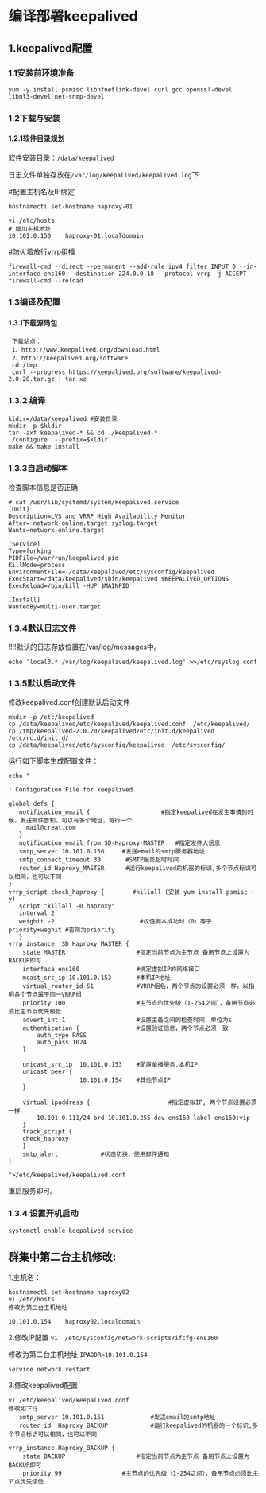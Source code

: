# 编译部署keepalived

## 1.keepalived配置

### 1.1安装前环境准备
`yum -y install psmisc libnfnetlink-devel curl gcc openssl-devel libnl3-devel net-snmp-devel`

### 1.2下载与安装

#### 1.2.1软件目录规划

软件安装目录：`/data/keepalived`

日志文件单独存放在`/var/log/keepalived/keepalived.log`下

#配置主机名及IP绑定

```
hostnamectl set-hostname haproxy-01

vi /etc/hosts
# 增加主机地址
10.101.0.150    haproxy-01.localdomain
```

#防火墙放行vrrp组播
```
firewall-cmd --direct --permanent --add-rule ipv4 filter INPUT 0 --in-interface ens160 --destination 224.0.0.18 --protocol vrrp -j ACCEPT
firewall-cmd --reload
```

### 1.3编译及配置

#### 1.3.1下载源码包
```
 下载站点：
 1、http://www.keepalived.org/download.html
 2、http://keepalived.org/software
 cd /tmp
 curl --progress https://keepalived.org/software/keepalived-2.0.20.tar.gz | tar xz
```

### 1.3.2 编译
```
kldir=/data/keepalived #安装目录
mkdir -p $kldir
tar -axf keepalived-* && cd ./keepalived-*
./configure  --prefix=$kldir
make && make install
```

### 1.3.3自启动脚本
检查脚本信息是否正确
```
# cat /usr/lib/systemd/system/keepalived.service 
[Unit]
Description=LVS and VRRP High Availability Monitor
After= network-online.target syslog.target
Wants=network-online.target

[Service]
Type=forking
PIDFile=/var/run/keepalived.pid
KillMode=process
EnvironmentFile=-/data/keepalived/etc/sysconfig/keepalived
ExecStart=/data/keepalived/sbin/keepalived $KEEPALIVED_OPTIONS
ExecReload=/bin/kill -HUP $MAINPID

[Install]
WantedBy=multi-user.target
```

### 1.3.4默认日志文件

!!!!默认的日志存放位置在/var/log/messages中。

`echo 'local3.* /var/log/keepalived/keepalived.log' >>/etc/rsyslog.conf`

### 1.3.5默认启动文件
修改keepalived.conf创建默认启动文件
```
mkdir -p /etc/keepalived
cp /data/keepalived/etc/keepalived/keepalived.conf  /etc/keepalived/
cp /tmp/keepalived-2.0.20/keepalived/etc/init.d/keepalived  /etc/rc.d/init.d/
cp /data/keepalived/etc/sysconfig/keepalived  /etc/sysconfig/
```

运行如下脚本生成配置文件：
```
echo "
 
! Configuration File for keepalived

global_defs {
   notification_email {                    #指定keepalived在发生事情的时候，发送邮件告知，可以有多个地址，每行一个.
     mail@creat.com
   }
   notification_email_from SD-Haproxy-MASTER   #指定发件人信息
   smtp_server 10.101.0.150     #发送email的smtp服务器地址
   smtp_connect_timeout 30       #SMTP服务超时时间
   router_id Haproxy_MASTER      #运行keepalived的机器的标识,多个节点标识可以相同，也可以不同
}
vrrp_script check_haproxy {        #killall (安装 yum install psmisc -y)
   script "killall -0 haproxy"
   interval 2
   weighit -2                        #权值脚本成功时（0）等于priority+weghit #否则为priority
   }
vrrp_instance  SD_Haproxy_MASTER {
    state MASTER                    #指定当前节点为主节点 备用节点上设置为BACKUP即可
    interface ens160                #绑定虚拟IP的网络接口
    mcast_src_ip 10.101.0.153       #本机IP地址 
	virtual_router_id 51            #VRRP组名，两个节点的设置必须一样，以指明各个节点属于同一VRRP组
    priority 100                    #主节点的优先级（1-254之间），备用节点必须比主节点优先级低
    advert_int 1                    #设置主备之间的检查时间，单位为s
    authentication {                #设置验证信息，两个节点必须一致
        auth_type PASS
        auth_pass 1024
    }

    unicast_src_ip  10.101.0.153	#配置单播服务,本机IP
    unicast_peer {
                    10.101.0.154	#其他节点IP
    }

    virtual_ipaddress {                      #指定虚拟IP, 两个节点设置必须一样
        10.101.0.111/24 brd 10.101.0.255 dev ens160 label ens160:vip
    }
    track_script {
    check_haproxy
    }
    smtp_alert            #状态切换，使用邮件通知
}

">/etc/keepalived/keepalived.conf
```

重启服务即可。

### 1.3.4 设置开机启动

`systemctl enable keepalived.service`

## 群集中第二台主机修改:
1.主机名：

```
hostnamectl set-hostname haproxy02
vi /etc/hosts
修改为第二台主机地址

10.101.0.154    haproxy02.localdomain
```

2.修改IP配置
`vi  /etc/sysconfig/network-scripts/ifcfg-ens160`

修改为第二台主机地址
`IPADDR=10.101.0.154`

`service network restart`

3.修改keepalived配置
```
vi /etc/keepalived/keepalived.conf
修改如下行
   smtp_server 10.101.0.151				#发送email的smtp地址
   router_id  Haproxy_BACKUP			#运行keepalived的机器的一个标识,多个节点标识可以相同，也可以不同

vrrp_instance Haproxy_BACKUP {
    state BACKUP					#指定当前节点为主节点 备用节点上设置为BACKUP即可
    priority 99					#主节点的优先级（1-254之间），备用节点必须比主节点优先级低
```
	





